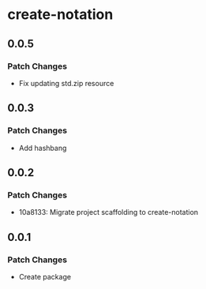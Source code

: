 # create-notation

## 0.0.5

### Patch Changes

- Fix updating std.zip resource

## 0.0.3

### Patch Changes

- Add hashbang

## 0.0.2

### Patch Changes

- 10a8133: Migrate project scaffolding to create-notation

## 0.0.1

### Patch Changes

- Create package
